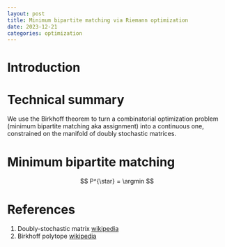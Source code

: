 ```yaml
---
layout: post
title: Minimum bipartite matching via Riemann optimization
date: 2023-12-21
categories: optimization
---
```


# Introduction




# Technical summary

We use the Birkhoff theorem to turn a combinatorial optimization problem (minimum bipartite matching aka assignment) into a continuous one, constrained on the manifold of doubly stochastic matrices.


# Minimum bipartite matching

$$
P^{\star} = \argmin
$$


# References

1. Doubly-stochastic matrix <a href="https://en.wikipedia.org/wiki/Doubly_stochastic_matrix">wikipedia</a>
2. Birkhoff polytope <a href="https://en.wikipedia.org/wiki/Birkhoff_polytope">wikipedia</a>
